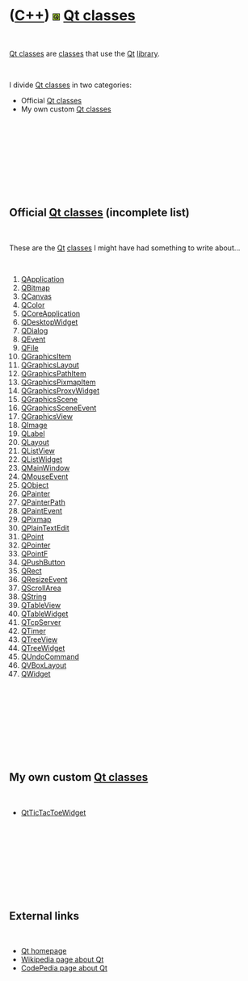 



 

 

 

 

 

([C++](Cpp.htm)) ![Qt](PicQt.png) [Qt classes](CppQtClass.htm)
==============================================================

 

[Qt classes](CppQtClass.htm) are [classes](CppClass.htm) that use the
[Qt](CppQt.htm) [library](CppLibrary.htm).

 

I divide [Qt classes](CppQtClass.htm) in two categories:

-   Official [Qt classes](CppQtClass.htm)
-   My own custom [Qt classes](CppQtClass.htm)

 

 

 

 

 

Official [Qt classes](CppQtClass.htm) (incomplete list)
-------------------------------------------------------

 

These are the [Qt](CppQt.htm) [classes](CppClass.htm) I might have had
something to write about...

 

1.  [QApplication](CppQApplication.htm)
2.  [QBitmap](CppQBitmap.htm)
3.  [QCanvas](CppQCanvas.htm)
4.  [QColor](CppQColor.htm)
5.  [QCoreApplication](CppQCoreApplication.htm)
6.  [QDesktopWidget](CppQDesktopWidget.htm)
7.  [QDialog](CppQDialog.htm)
8.  [QEvent](CppQEvent.htm)
9.  [QFile](CppQFile.htm)
10. [QGraphicsItem](CppQGraphicsItem.htm)
11. [QGraphicsLayout](CppQGraphicsLayout.htm)
12. [QGraphicsPathItem](CppQGraphicsPathItem.htm)
13. [QGraphicsPixmapItem](CppQGraphicsPixmapItem.htm)
14. [QGraphicsProxyWidget](CppQGraphicsProxyWidget.htm)
15. [QGraphicsScene](CppQGraphicsScene.htm)
16. [QGraphicsSceneEvent](CppQGraphicsSceneEvent.htm)
17. [QGraphicsView](CppQGraphicsView.htm)
18. [QImage](CppQImage.htm)
19. [QLabel](CppQLabel.htm)
20. [QLayout](CppQLayout.htm)
21. [QListView](CppQLayout.htm)
22. [QListWidget](CppQLayout.htm)
23. [QMainWindow](CppQMainWindow.htm)
24. [QMouseEvent](CppQMouseEvent.htm)
25. [QObject](CppQObject.htm)
26. [QPainter](CppQPainter.htm)
27. [QPainterPath](CppQPainterPath.htm)
28. [QPaintEvent](CppQPaintEvent.htm)
29. [QPixmap](CppQPixmap.htm)
30. [QPlainTextEdit](CppQPlainTextEdit.htm)
31. [QPoint](CppQPoint.htm)
32. [QPointer](CppQPointer.htm)
33. [QPointF](CppQPointF.htm)
34. [QPushButton](CppQPushButton.htm)
35. [QRect](CppQRect.htm)
36. [QResizeEvent](CppQResizeEvent.htm)
37. [QScrollArea](CppQScrollArea.htm)
38. [QString](CppQString.htm)
39. [QTableView](CppQTableView.htm)
40. [QTableWidget](CppQTableWidget.htm)
41. [QTcpServer](CppQTcpServer.htm)
42. [QTimer](CppQTimer.htm)
43. [QTreeView](CppQTreeView.htm)
44. [QTreeWidget](CppQTreeWidget.htm)
45. [QUndoCommand](CppQUndoCommand.htm)
46. [QVBoxLayout](CppQVBoxLayout.htm)
47. [QWidget](CppQWidget.htm)

 

 

 

 

 

My own custom [Qt classes](CppQtClass.htm)
------------------------------------------

 

-   [QtTicTacToeWidget](CppQtTicTacToeWidget.htm)

 

 

 

 

 

External links
--------------

 

-   [Qt homepage](http://qt.nokia.com/products)
-   [Wikipedia page about
    Qt](http://en.wikipedia.org/wiki/Qt_%28framework%29)
-   [CodePedia page about Qt](http://codepedia.com/CppQt)

 

 

 

 

 





 



